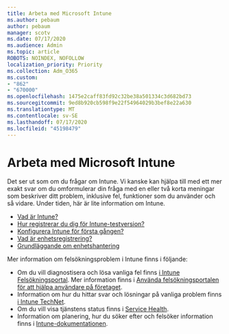```yaml
---
title: Arbeta med Microsoft Intune
ms.author: pebaum
author: pebaum
manager: scotv
ms.date: 07/17/2020
ms.audience: Admin
ms.topic: article
ROBOTS: NOINDEX, NOFOLLOW
localization_priority: Priority
ms.collection: Adm_O365
ms.custom:
- "862"
- "670000"
ms.openlocfilehash: 1475e2caff83fd92c32be38a501334c3d682bd73
ms.sourcegitcommit: 9ed8b920cb598f9e22f54964029b3bef8e22a630
ms.translationtype: MT
ms.contentlocale: sv-SE
ms.lasthandoff: 07/17/2020
ms.locfileid: "45198479"
---
```

# <a name="working-with-microsoft-intune"></a>Arbeta med Microsoft Intune

Det ser ut som om du frågar om Intune. Vi kanske kan hjälpa till med ett mer exakt svar om du omformulerar din fråga med en eller två korta meningar som beskriver ditt problem, inklusive fel, funktioner som du använder och så vidare. Under tiden, här är lite information om Intune.

- [Vad är Intune?](https://docs.microsoft.com/intune/what-is-intune)
- [Hur registrerar du dig för Intune-testversion?](https://docs.microsoft.com/intune/free-trial-sign-up)
- [Konfigurera Intune för första gången?](https://docs.microsoft.com/intune/setup-steps)
- [Vad är enhetsregistrering?](https://docs.microsoft.com/intune/device-enrollment)
- [Grundläggande om enhetshantering](https://docs.microsoft.com/mem/intune/fundamentals/)

Mer information om felsökningsproblem i Intune finns i följande:

- Om du vill diagnostisera och lösa vanliga fel finns [i Intune Felsökningsportal](https://aka.ms/intunetroubleshooting). Mer information finns i [Använda felsökningsportalen för att hjälpa användare på företaget](https://docs.microsoft.com/intune/help-desk-operators).
- Information om hur du hittar svar och lösningar på vanliga problem finns [i Intune TechNet](https://aka.ms/intuneforums).
- Om du vill visa tjänstens status finns i [Service Health](https://portal.office.com/AdminPortal/Home#/servicehealth).
- Information om planering, hur du söker efter och felsöker information finns i [Intune-dokumentationen](https://docs.microsoft.com/intune/).